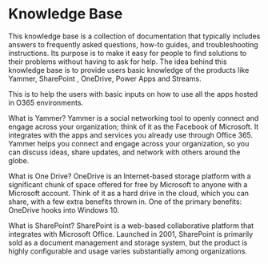 # Knowledge Base 
This knowledge base is a collection of documentation that typically includes answers to frequently asked questions, how-to guides, and troubleshooting instructions. Its purpose is to make it easy for people to find solutions to their problems without having to ask for help.
The idea behind this knowledge base is to provide users basic knowledge of the products like Yammer, SharePoint , OneDrive, Power Apps and Streams.

This is to help the users with basic inputs on how to use all the apps hosted in O365 environments. 

What is Yammer?
Yammer is a social networking tool to openly connect and engage across your organization; think of it as the Facebook of Microsoft. It integrates with the apps and services you already use through Office 365. Yammer helps you connect and engage across your organization, so you can discuss ideas, share updates, and network with others around the globe.

What is One Drive?
OneDrive is an Internet-based storage platform with a significant chunk of space offered for free by Microsoft to anyone with a Microsoft account. Think of it as a hard drive in the cloud, which you can share, with a few extra benefits thrown in. One of the primary benefits: OneDrive hooks into Windows 10.

What is SharePoint?
SharePoint is a web-based collaborative platform that integrates with Microsoft Office. Launched in 2001, SharePoint is primarily sold as a document management and storage system, but the product is highly configurable and usage varies substantially among organizations.
